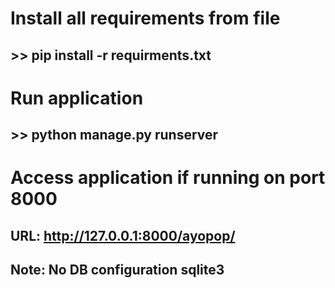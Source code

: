 
# Install all requirements from file
## >> pip install -r requirments.txt

# Run application
## >> python manage.py runserver

# Access application if running on port 8000
## URL: http://127.0.0.1:8000/ayopop/ 


## Note: No DB configuration sqlite3
